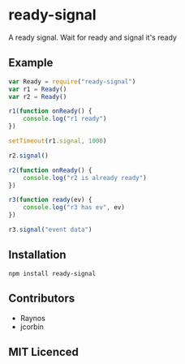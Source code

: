 # ready-signal

A ready signal. Wait for ready and signal it's ready

## Example

``` js
var Ready = require("ready-signal")
var r1 = Ready()
var r2 = Ready()

r1(function onReady() {
    console.log("r1 ready")
})

setTimeout(r1.signal, 1000)

r2.signal()

r2(function onReady() {
    console.log("r2 is already ready")
})

r3(function ready(ev) {
    console.log("r3 has ev", ev)
})

r3.signal("event data")
```

## Installation

`npm install ready-signal`

## Contributors

 - Raynos
 - jcorbin

## MIT Licenced
